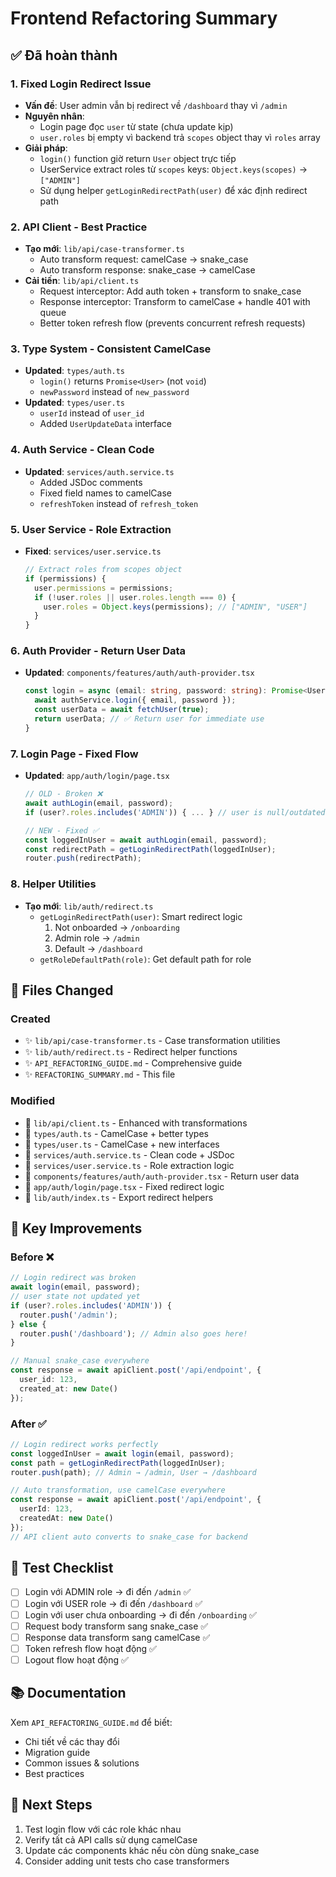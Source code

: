 # Frontend Refactoring Summary

## ✅ Đã hoàn thành

### 1. **Fixed Login Redirect Issue**
- **Vấn đề**: User admin vẫn bị redirect về `/dashboard` thay vì `/admin`
- **Nguyên nhân**:
  - Login page đọc `user` từ state (chưa update kịp)
  - `user.roles` bị empty vì backend trả `scopes` object thay vì `roles` array
- **Giải pháp**:
  - `login()` function giờ return `User` object trực tiếp
  - UserService extract roles từ `scopes` keys: `Object.keys(scopes)` → `["ADMIN"]`
  - Sử dụng helper `getLoginRedirectPath(user)` để xác định redirect path

### 2. **API Client - Best Practice**
- **Tạo mới**: `lib/api/case-transformer.ts`
  - Auto transform request: camelCase → snake_case
  - Auto transform response: snake_case → camelCase
- **Cải tiến**: `lib/api/client.ts`
  - Request interceptor: Add auth token + transform to snake_case
  - Response interceptor: Transform to camelCase + handle 401 with queue
  - Better token refresh flow (prevents concurrent refresh requests)

### 3. **Type System - Consistent CamelCase**
- **Updated**: `types/auth.ts`
  - `login()` returns `Promise<User>` (not `void`)
  - `newPassword` instead of `new_password`
- **Updated**: `types/user.ts`
  - `userId` instead of `user_id`
  - Added `UserUpdateData` interface

### 4. **Auth Service - Clean Code**
- **Updated**: `services/auth.service.ts`
  - Added JSDoc comments
  - Fixed field names to camelCase
  - `refreshToken` instead of `refresh_token`

### 5. **User Service - Role Extraction**
- **Fixed**: `services/user.service.ts`
  ```typescript
  // Extract roles from scopes object
  if (permissions) {
    user.permissions = permissions;
    if (!user.roles || user.roles.length === 0) {
      user.roles = Object.keys(permissions); // ["ADMIN", "USER"]
    }
  }
  ```

### 6. **Auth Provider - Return User Data**
- **Updated**: `components/features/auth/auth-provider.tsx`
  ```typescript
  const login = async (email: string, password: string): Promise<User> => {
    await authService.login({ email, password });
    const userData = await fetchUser(true);
    return userData; // ✅ Return user for immediate use
  }
  ```

### 7. **Login Page - Fixed Flow**
- **Updated**: `app/auth/login/page.tsx`
  ```typescript
  // OLD - Broken ❌
  await authLogin(email, password);
  if (user?.roles.includes('ADMIN')) { ... } // user is null/outdated

  // NEW - Fixed ✅
  const loggedInUser = await authLogin(email, password);
  const redirectPath = getLoginRedirectPath(loggedInUser);
  router.push(redirectPath);
  ```

### 8. **Helper Utilities**
- **Tạo mới**: `lib/auth/redirect.ts`
  - `getLoginRedirectPath(user)`: Smart redirect logic
    1. Not onboarded → `/onboarding`
    2. Admin role → `/admin`
    3. Default → `/dashboard`
  - `getRoleDefaultPath(role)`: Get default path for role

## 📁 Files Changed

### Created
- ✨ `lib/api/case-transformer.ts` - Case transformation utilities
- ✨ `lib/auth/redirect.ts` - Redirect helper functions
- ✨ `API_REFACTORING_GUIDE.md` - Comprehensive guide
- ✨ `REFACTORING_SUMMARY.md` - This file

### Modified
- 🔧 `lib/api/client.ts` - Enhanced with transformations
- 🔧 `types/auth.ts` - CamelCase + better types
- 🔧 `types/user.ts` - CamelCase + new interfaces
- 🔧 `services/auth.service.ts` - Clean code + JSDoc
- 🔧 `services/user.service.ts` - Role extraction logic
- 🔧 `components/features/auth/auth-provider.tsx` - Return user data
- 🔧 `app/auth/login/page.tsx` - Fixed redirect logic
- 🔧 `lib/auth/index.ts` - Export redirect helpers

## 🎯 Key Improvements

### Before ❌
```typescript
// Login redirect was broken
await login(email, password);
// user state not updated yet
if (user?.roles.includes('ADMIN')) {
  router.push('/admin');
} else {
  router.push('/dashboard'); // Admin also goes here!
}

// Manual snake_case everywhere
const response = await apiClient.post('/api/endpoint', {
  user_id: 123,
  created_at: new Date()
});
```

### After ✅
```typescript
// Login redirect works perfectly
const loggedInUser = await login(email, password);
const path = getLoginRedirectPath(loggedInUser);
router.push(path); // Admin → /admin, User → /dashboard

// Auto transformation, use camelCase everywhere
const response = await apiClient.post('/api/endpoint', {
  userId: 123,
  createdAt: new Date()
});
// API client auto converts to snake_case for backend
```

## 🧪 Test Checklist

- [ ] Login với ADMIN role → đi đến `/admin` ✅
- [ ] Login với USER role → đi đến `/dashboard` ✅
- [ ] Login với user chưa onboarding → đi đến `/onboarding` ✅
- [ ] Request body transform sang snake_case ✅
- [ ] Response data transform sang camelCase ✅
- [ ] Token refresh flow hoạt động ✅
- [ ] Logout flow hoạt động ✅

## 📚 Documentation

Xem `API_REFACTORING_GUIDE.md` để biết:
- Chi tiết về các thay đổi
- Migration guide
- Common issues & solutions
- Best practices

## 🚀 Next Steps

1. Test login flow với các role khác nhau
2. Verify tất cả API calls sử dụng camelCase
3. Update các components khác nếu còn dùng snake_case
4. Consider adding unit tests cho case transformers
